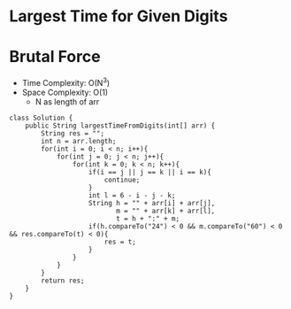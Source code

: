 # Largest Time for Given Digits

# Brutal Force

- Time Complexity: O(N<sup>3</sup>)
- Space Complexity: O(1)
  - N as length of arr

```
class Solution {
    public String largestTimeFromDigits(int[] arr) {
        String res = "";
        int n = arr.length;
        for(int i = 0; i < n; i++){
            for(int j = 0; j < n; j++){
                for(int k = 0; k < n; k++){
                    if(i == j || j == k || i == k){
                        continue;
                    }
                    int l = 6 - i - j - k;
                    String h = "" + arr[i] + arr[j],
                           m = "" + arr[k] + arr[l],
                           t = h + ":" + m;
                    if(h.compareTo("24") < 0 && m.compareTo("60") < 0 && res.compareTo(t) < 0){
                        res = t;
                    }
                }
            }
        }
        return res;
    }
}
```
